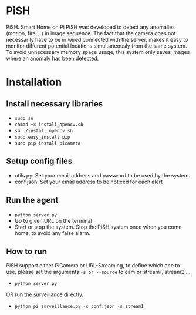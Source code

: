 # PiSH
PiSH: Smart Home on Pi
PiSH was developed to detect any anomalies (motion, fire,...) in image sequence. The fact that the camera does not necessarily have to be in wired connected with the server, makes it easy to monitor different potential locations simultaneously from the same system. To avoid unnecessary memory space usage, this system only saves images where an anomaly has been detected.
# Installation 

## Install necessary libraries 
- ```sudo su```
- ```chmod +x install_opencv.sh```
- ```sh ./install_opencv.sh``` 
- ```sudo easy_install pip```
- ```sudo pip install picamera```

## Setup config files
- utils.py: Set your email address and password to be used by the system.
- conf.json: Set your email address to be noticed for each alert

## Run the agent
- ```python server.py ```
- Go to given URL on the terminal
- Start or stop the system. Stop the PiSH system once when you come home, to avoid any false alarm.

## How to run
PiSH support either PiCamera or URL-Streaming, to define which one to use, please set the arguments ```-s or --source``` to cam or stream1, stream2,...

- ```python server.py ```

OR run the surveillance directly.
- ```python pi_surveillance.py -c conf.json -s stream1 ```

